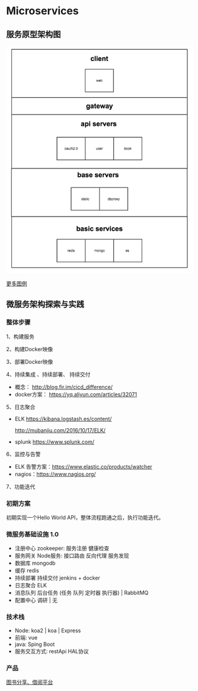# Microservices

## 服务原型架构图
![微服务架构图](https://raw.githubusercontent.com/CocaCola183/Microservices/kivi/images/%E5%BE%AE%E6%9C%8D%E5%8A%A1%E6%9E%B6%E6%9E%84%E5%9B%BE.png)

[更多图例](https://github.com/CocaCola183/Microservices/blob/kivi/docs/architecture-images.md)

## 微服务架构探索与实践

### 整体步骤

1、构建服务
     
2、构建Docker映像

3、部署Docker映像

4、持续集成 、持续部署、 持续交付

* 概念： http://blog.fir.im/cicd_difference/
* docker方案： https://yq.aliyun.com/articles/32071
   
5、日志聚合

 * ELK  https://kibana.logstash.es/content/
 
     http://mubanjiu.com/2016/10/17/ELK/
     
 * splunk  https://www.splunk.com/
     
6、监控与告警

  * ELK 告警方案：https://www.elastic.co/products/watcher
  * nagios：https://www.nagios.org/
  
7、功能迭代


### 初期方案

初期实现一个Hello World API，整体流程跑通之后，执行功能迭代。


### 微服务基础设施 1.0

* 注册中心 zookeeper: 服务注册 健康检查
* 服务网关 Node服务: 接口路由 反向代理 服务发现
* 数据库 mongodb
* 缓存 redis
* 持续部署 持续交付 jenkins + docker
* 日志聚合 ELK
* 消息队列 后台任务 (任务 队列 定时器 执行器) | RabbitMQ
* 配置中心 调研 | 无

### 技术栈
 * Node: koa2 | koa | Express
 * 前端: vue 
 * java: Sping Boot
 * 服务交互方式: restApi HAL协议 
 
### 产品 
 [图书分享、借阅平台](https://github.com/wangxinhan/Microservices/blob/master/book/README.md)  
 
 
